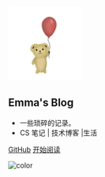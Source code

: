 <!-- ![icon](https://cdn.jsdelivr.net/gh/wugenqiang/StaticRepo/images/icon.png) -->
<div aligned=center><img width="150" height="150" src="./imgs/winnie-pooh.png"/></div>

## Emma's Blog

- 一些琐碎的记录。
- CS 笔记 | 技术博客 |生活

[GitHub](https://github.com/Emma-ssq/blog_docsify)
[开始阅读](README.md)

<!-- 背景色 -->
![color](#fff)

